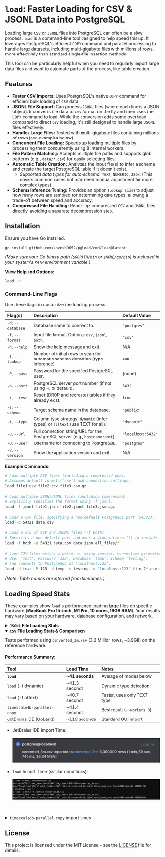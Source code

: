# `load`: Faster Loading for CSV & JSONL Data into PostgreSQL

Loading large `CSV` or `JSONL` files into PostgreSQL can often be a slow process. `load` is a command-line tool designed to help speed this up. It leverages PostgreSQL's efficient `COPY` command and parallel processing to handle large datasets, including multi-gigabyte files with millions of rows, more effectively than standard single-file insertion methods.

This tool can be particularly helpful when you need to regularly import large data files and want to automate parts of the process, like table creation.

## Features

*   **Faster CSV Imports:** Uses PostgreSQL's native `COPY` command for efficient bulk loading of `CSV` data.
*   **JSONL File Support:** Can process `JSONL` files (where each line is a JSON object). It converts the data to `CSV` format on the fly and then uses the `COPY` command to load. While the conversion adds some overhead compared to direct `CSV` loading, it's still designed to handle large `JSONL` files effectively.
*   **Handles Large Files:** Tested with multi-gigabyte files containing millions of rows (see examples below).
*   **Concurrent File Loading:** Speeds up loading multiple files by processing them concurrently using 8 internal workers.
*   **File Pattern Matching:** Accepts multiple file paths and supports glob patterns (e.g., `data/*.csv`) for easily selecting files.
*   **Automatic Table Creation:** Analyzes the input file(s) to infer a schema and create the target PostgreSQL table if it doesn't exist.
    *   *Supported data types for auto-schema:* `TEXT`, `NUMERIC`, `JSON`. (This covers common cases but may need manual adjustment for more complex types).
*   **Schema Inference Tuning:** Provides an option (`lookup size`) to adjust how many rows are sampled for determining data types, allowing a trade-off between speed and accuracy.
*   **Compressed File Handling:** Reads `.gz` compressed `CSV` and `JSONL` files directly, avoiding a separate decompression step.

## Installation

Ensure you have Go installed.

```sh
go install github.com/anvesh9652/pgload/cmd/load@latest
```

*(Make sure your Go binary path (`$GOPATH/bin` or `$HOME/go/bin`) is included in your system's `PATH` environment variable.)*

**View Help and Options:**
```sh
load -h
```

### Command-Line Flags

Use these flags to customize the loading process:

| Flag(s)          | Description                                                                       | Default Value     |
| :--------------- | :-------------------------------------------------------------------------------- | :---------------- |
| `-d`, `--database` | Database name to connect to.                                                      | `"postgres"`      |
| `-f`, `--format`   | Input file format. Options: `csv`, `jsonl`, `both`.                               | `"csv"`           |
| `-h`, `--help`     | Show the help message and exit.                                                   | N/A               |
| `-l`, `--lookup`   | Number of initial rows to scan for automatic schema detection (type inference). | `400`             |
| `-P`, `--pass`     | Password for the specified PostgreSQL user.                                       | (none)            |
| `-p`, `--port`     | PostgreSQL server port number (if not using `-u` or default).                     | `5432`            |
| `-r`, `--reset`    | Reset (DROP and recreate) tables if they already exist.                           | `true`            |
| `-s`, `--schema`   | Target schema name in the database.                                               | `"public"`        |
| `-t`, `--type`     | Column type strategy: `dynamic` (infer types) or `alltext` (use TEXT for all).  | `"dynamic"`       |
| `-u`, `--url`      | Full connection string/URL for the PostgreSQL server (e.g., `hostname:port`).     | `"localhost:5432"`|
| `-U`, `--user`     | Username for connecting to PostgreSQL.                                            | `"postgres"`      |
| `-v`, `--version`  | Show the application version and exit.                                            | N/A               |


**Example Commands:**

```sh
# Load multiple CSV files (including a compressed one).
# Assumes default format ('csv') and connection settings.
load file1.csv file2.csv file3.csv.gz

# Load multiple JSON/JSONL files (including compressed).
# Explicitly specifies the format using -f jsonl.
load -f jsonl file1.json file2.jsonl file3.json.gz

# Load a CSV file, specifying a non-default PostgreSQL port (54321).
load -p 54321 data.csv

# Load a mix of CSV and JSONL files (-f both).
# Specifies a non-default port and uses a glob pattern (*) to include files.
load -f both -p 54321 data.csv data.json all_files/*

# Load CSV files matching patterns, using specific connection parameters:
# User 'test', Password '123', Database 'temp', Schema 'testing',
# and connects to PostgreSQL at 'localhost:123'.
load -U test -P 123 -d temp -s testing -u "localhost:123" file_2*.csv test1.csv dummy/*/*.csv
```

*(Note: Table names are inferred from filenames.)*

## Loading Speed Stats

These examples show `load`'s performance loading large files on specific hardware (**MacBook Pro 15-inch, M1 Pro, 10 cores, 16GB RAM**). Your results may vary based on your hardware, database configuration, and network.

<details>
    <summary><b><code>JSONL</code> File Loading Stats</b></summary>

*   **3.3 Million Rows / 4.5GB Uncompressed JSONL:** ~55 seconds
    ```    ❯ load -f jsonl /path/to/usage_data_3m.json
    status=SUCCESS rows_inserted=3.30M file_size=4.5GB file=/path/to/usage_data_3m.json ... took=54.72s
    ```
*   **4.0 Million Rows / 5.5GB Uncompressed JSONL:** ~1 minute 2 seconds
    ```    ❯ load -f jsonl /path/to/usage_data_4m.json
    status=SUCCESS rows_inserted=4.00M file_size=5.5GB file=/path/to/usage_data_4m.json ... took=1m2.03s
    ```
*   **5.5 Million Rows / 7.5GB Uncompressed JSONL:** ~1 minute 33 seconds
    ```    ❯ load -f jsonl /path/to/usage_data_5_5m.json
    status=SUCCESS rows_inserted=5.50M file_size=7.5GB file=/path/to/usage_data_5_5m.json ... took=1m33.15s
    ```
*   **12.55 Million Rows / 17GB Uncompressed JSONL:** ~3 minutes 7 seconds
    ```
    ❯ load -f jsonl /path/to/usage-data.json
    status=SUCCESS rows_inserted=12.55M file_size=17GB file=/path/to/usage-data.json ... took=3m6.60s
    ```
*   **12.55 Million Rows / 486MB Compressed (`.gz`) JSONL:** ~3 minutes 11 seconds
    ```
    ❯ load -s gz -f jsonl /path/to/usage-data.json.gz
    status=SUCCESS rows_inserted=12.55M file_size=486MB file=/path/to/usage-data.json.gz ... took=3m10.61s
    ```

*(Note: Example output slightly condensed. Full paths replaced.)*
</details>

<details open>
<summary><b><code>CSV</code> File Loading Stats & Comparison</b></summary>

Tests performed using `converted_3m.csv` (3.3 Million rows, ~3.9GB) on the reference hardware.

#### Performance Summary:

| Tool                        | Load Time        | Notes                       |
| :-------------------------- | :--------------- | :-------------------------- |
| **`load`**                  | **~41 seconds**  | Average of modes below      |
| `load` (-t dynamic)         | ~41.3 seconds    | Dynamic type detection      |
| `load` (-t alltext)         | ~40.7 seconds    | Faster, uses only TEXT type |
| `timescaledb-parallel-copy` | ~41.4 seconds    | Best result (`--workers 8`) |
| JetBrains IDE (GoLand)      | ~119 seconds     | Standard GUI import         |

* JetBrains IDE Import Time:
<br></br>
![JetBrains IDE import time for 3.3M rows (~2min)](images/jetbrains.png)
<br></br>
* `load` Import Time (similar conditions):
<br></br>
![pgload import time for 3.3M rows CSV (~41s)](images/load.png)
<br></br>
<br>
<details>
 <summary><code>timescaledb-parallel-copy</code> import times</summary>

**Test Setup:**
*   **Target Table:** `test3.converted_3m_timescale` (Pre-created with all `TEXT` columns)

**Results Summary Table:**

| `workers` Flag | `batch-size` Flag | Time Taken (seconds) |
| :------------- | :---------------- | :------------------- |
| Default (1)    | Default(5k)           | 45.51s               |
| 8              | Default           | 41.39s               |
| 5              | Default           | 45.22s               |
| 5              | 10000             | 42.07s               |

**Raw Command Outputs:**

```bash
# Default Workers=1
❯ go run main.go --connection="host=localhost port=5432 user=postgres sslmode=disable" --table converted_3m_timescale --schema test3 --file "/Users/agali/Downloads/temp/my_data/converted_3m.csv" "billing_account_id, service, sku, usage_start_time, usage_end_time, project, labels, system_labels, location, resource, tags, price, subscription, transaction_type, export_time, cost, currency, currency_conversion_rate, usage, credits, invoice, cost_type, adjustment_info, cost_at_list" --skip-header true
2025/04/10 00:08:14 Copy command: COPY "test3"."converted_3m_timescale" FROM STDIN WITH DELIMITER ','  CSV
2025/04/10 00:08:59 total rows 3300001
COPY 3300001 took 45.508942916s

# Workers = 8
❯ go run main.go --connection="host=localhost port=5432 user=postgres sslmode=disable" --table converted_3m_timescale --schema test3 --file "/Users/agali/Downloads/temp/my_data/converted_3m.csv" "billing_account_id, service, sku, usage_start_time, usage_end_time, project, labels, system_labels, location, resource, tags, price, subscription, transaction_type, export_time, cost, currency, currency_conversion_rate, usage, credits, invoice, cost_type, adjustment_info, cost_at_list" --skip-header true --workers 8
2025/04/10 00:02:45 Copy command: COPY "test3"."converted_3m_timescale" FROM STDIN WITH DELIMITER ','  CSV
2025/04/10 00:03:26 total rows 3300001
COPY 3300001 took 41.389381459s

# Workers = 5
❯ go run main.go --connection="host=localhost port=5432 user=postgres sslmode=disable" --table converted_3m_timescale --schema test3 --file "/Users/agali/Downloads/temp/my_data/converted_3m.csv" "billing_account_id, service, sku, usage_start_time, usage_end_time, project, labels, system_labels, location, resource, tags, price, subscription, transaction_type, export_time, cost, currency, currency_conversion_rate, usage, credits, invoice, cost_type, adjustment_info, cost_at_list" --skip-header true --workers 5
2025/04/10 00:04:04 Copy command: COPY "test3"."converted_3m_timescale" FROM STDIN WITH DELIMITER ','  CSV
2025/04/10 00:04:49 total rows 3300001
COPY 3300001 took 45.222426583s

# Workers = 5, Batch Size = 10000
❯ go run main.go --connection="host=localhost port=5432 user=postgres sslmode=disable" --table converted_3m_timescale --schema test3 --file "/Users/agali/Downloads/temp/my_data/converted_3m.csv" "billing_account_id, service, sku, usage_start_time, usage_end_time, project, labels, system_labels, location, resource, tags, price, subscription, transaction_type, export_time, cost, currency, currency_conversion_rate, usage, credits, invoice, cost_type, adjustment_info, cost_at_list" --skip-header true --workers 5 --batch-size 10000
2025/04/10 00:06:01 Copy command: COPY "test3"."converted_3m_timescale" FROM STDIN WITH DELIMITER ','  CSV
2025/04/10 00:06:42 total rows 3300001
COPY 3300001 took 42.070157s
```
</details>
</details>

## License

This project is licensed under the MIT License - see the [LICENSE](LICENSE) file for details.